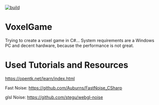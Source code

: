 [![build](https://github.com/pershingthesecond/VoxelGame/actions/workflows/build.yml/badge.svg?branch=master)](https://github.com/pershingthesecond/VoxelGame/actions/workflows/build.yml)

# VoxelGame
Trying to create a voxel game in C#...
System requirements are a Windows PC and decent hardware, because the performance is not great.

# Used Tutorials and Resources
https://opentk.net/learn/index.html

Fast Noise:
https://github.com/Auburns/FastNoise_CSharp

glsl Noise:
https://github.com/stegu/webgl-noise
